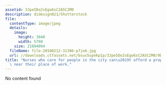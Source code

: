 ```yaml
---
assetid: 3Jpe5Do2sEgo6sC2ASC2M0
description: didesign021/Shutterstock
file:
  contentType: image/jpeg
  details:
    image:
      height: 3840
      width: 5760
    size: 21694094
  fileName: file-20180212-31386-p7jo6.jpg
  url: //downloads.ctfassets.net/bsux5spekp1p/3Jpe5Do2sEgo6sC2ASC2M0/9bd331e047822b5d7916d47d0d57b15e/file-20180212-31386-p7jo6.jpg
title: "Nurses who care for people in the city can\u2019t afford a property anywhere\
  \ near their place of work."
---
```

No content found